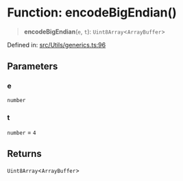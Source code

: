 # Function: encodeBigEndian()

> **encodeBigEndian**(`e`, `t`): `Uint8Array`\<`ArrayBuffer`\>

Defined in: [src/Utils/generics.ts:96](https://github.com/Fokusdotid/bail/blob/3bcafd64e13ba51a595ace0ee7bd2c9c52ab1814/src/Utils/generics.ts#L96)

## Parameters

### e

`number`

### t

`number` = `4`

## Returns

`Uint8Array`\<`ArrayBuffer`\>
